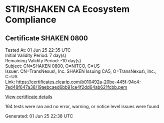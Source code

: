 # STIR/SHAKEN CA Ecosystem Compliance

## Certificate SHAKEN 0800

Tested At: 01 Jun 25 22:35 UTC\
Initial Validity Period: 7 day(s)\
Remaining Validity Period: -10 day(s)\
Subject: CN=SHAKEN 0800, O=NITCO, C=US\
Issuer: CN=TransNexus\\, Inc. SHAKEN Issuing CA5, O=TransNexus\\, Inc., C=US\
Link: https://certificates.clearip.com/b010492a-20be-445f-94c4-7ed48f647a38/19aebcaed6bb91ce4f2dd64ab621fcbb.pem

[View certificate details](https://x509.io/?cert=MIICxTCCAmugAwIBAgIQWVMANirMjp7db%2BRGeFgzgjAKBggqhkjOPQQDAjBWMQswCQYDVQQGEwJVUzEZMBcGA1UEChMQVHJhbnNOZXh1cywgSW5jLjEsMCoGA1UEAxMjVHJhbnNOZXh1cywgSW5jLiBTSEFLRU4gSXNzdWluZyBDQTUwHhcNMjUwNTE1MTMxNTE1WhcNMjUwNTIyMTMxNTE0WjAzMQswCQYDVQQGEwJVUzEOMAwGA1UEChMFTklUQ08xFDASBgNVBAMTC1NIQUtFTiAwODAwMFkwEwYHKoZIzj0CAQYIKoZIzj0DAQcDQgAEw2dCtS5xS2BSLUUJ1%2Bc15%2FJ4ZBRilvV7Nk%2BrBtx4yIwwQ4QNo6AHS8BdqgEvZOPjXW7x2rB7rTiwdhZrmt6qlKOCATwwggE4MAwGA1UdEwEB%2FwQCMAAwDgYDVR0PAQH%2FBAQDAgeAMB0GA1UdDgQWBBTakY9aygYFaTFFv9hHd%2BOXOpog5DAfBgNVHSMEGDAWgBTaALOH%2BII%2Fv7oiomRjtfYvzI51yjAXBgNVHSAEEDAOMAwGCmCGSAGG%2FwkBAQQwgaYGA1UdHwSBnjCBmzCBmKA6oDiGNmh0dHBzOi8vYXV0aGVudGljYXRlLWFwaS5pY29uZWN0aXYuY29tL2Rvd25sb2FkL3YxL2NybKJapFgwVjEUMBIGA1UEBwwLQnJpZGdld2F0ZXIxCzAJBgNVBAgMAk5KMRMwEQYDVQQDDApTVEktUEEgQ1JMMQswCQYDVQQGEwJVUzEPMA0GA1UECgwGU1RJLVBBMBYGCCsGAQUFBwEaBAowCKAGFgQwODAwMAoGCCqGSM49BAMCA0gAMEUCIQCoABIoSV%2FuPTIuAtlLCiUZGAkqzHjZwZNnAon7v30SNwIgURaon4mG5HWH%2F9Enabb0mhLm1F81tiylOeXnnsEgSdA%3D)

164 tests were ran and no error, warning, or notice level issues were found


Generated: 01 Jun 25 22:38 UTC